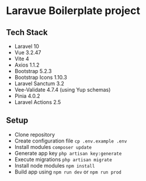 # Laravue Boilerplate project

## Tech Stack

-   Laravel 10
-   Vue 3.2.47
-   Vite 4
-   Axios 1.1.2
-   Bootstrap 5.2.3
-   Bootstrap Icons 1.10.3
-   Laravel Sanctum 3.2
-   Vee-Validate 4.7.4 (using Yup schemas)
-   Pinia 4.0.2
-   Laravel Actions 2.5

## Setup

-   Clone repository
-   Create configuration file `cp .env.example .env`
-   Install modules `composer update`
-   Generate app key `php artisan key:generate`
-   Execute migrations `php artisan migrate`
-   Install node modules `npm install`
-   Build app using `npm run dev` or `npm run prod`
